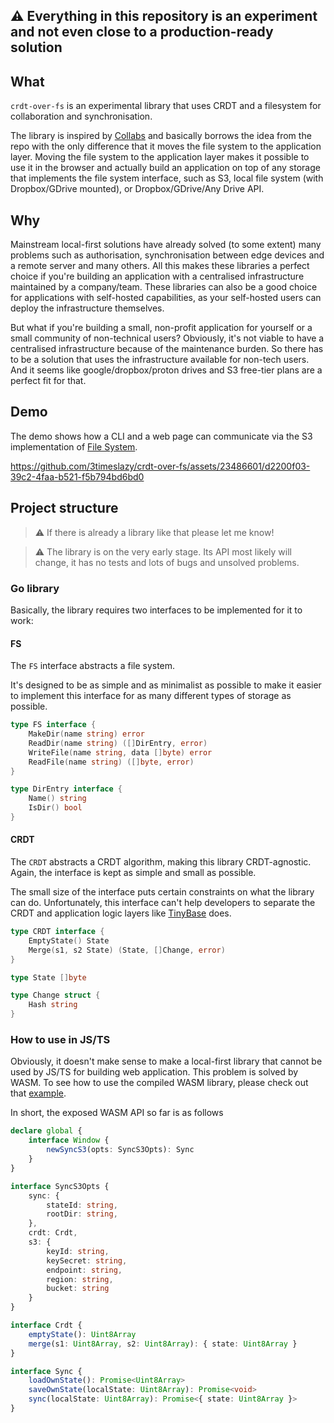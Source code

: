## ⚠️ Everything in this repository is an experiment and not even close to a production-ready solution

## What

`crdt-over-fs` is an experimental library that uses CRDT and a filesystem for collaboration and synchronisation.

The library is inspired by [Collabs](https://github.com/mweidner037/fileshare-recipe-editor) and basically borrows the idea from the repo with the only difference that it moves the file system to the application layer. Moving the file system to the application layer makes it possible to use it in the browser and actually build an application on top of any storage that implements the file system interface, such as S3, local file system (with Dropbox/GDrive mounted), or Dropbox/GDrive/Any Drive API.

## Why

Mainstream local-first solutions have already solved (to some extent) many problems such as authorisation, synchronisation between edge devices and a remote server and many others. All this makes these libraries a perfect choice if you're building an application with a centralised infrastructure maintained by a company/team. These libraries can also be a good choice for applications with self-hosted capabilities, as your self-hosted users can deploy the infrastructure themselves.

But what if you're building a small, non-profit application for yourself or a small community of non-technical users? Obviously, it's not viable to have a centralised infrastructure because of the maintenance burden. So there has to be a solution that uses the infrastructure available for non-tech users. And it seems like google/dropbox/proton drives and S3 free-tier plans are a perfect fit for that. 

## Demo

The demo shows how a CLI and a web page can communicate via the S3 implementation of [File System](#fs).

https://github.com/3timeslazy/crdt-over-fs/assets/23486601/d2200f03-39c2-4faa-b521-f5b794bd6bd0

## Project structure

> ⚠️ If there is already a library like that please let me know!

> ⚠️ The library is on the very early stage. Its API most likely will change, it has no tests and lots of bugs and unsolved problems.

### Go library

Basically, the library requires two interfaces to be implemented for it to work:

#### FS

The `FS` interface abstracts a file system.

It's designed to be as simple and as minimalist as possible to make it easier to implement this interface for as many different types of storage as possible.

```go
type FS interface {
	MakeDir(name string) error
	ReadDir(name string) ([]DirEntry, error)
	WriteFile(name string, data []byte) error
	ReadFile(name string) ([]byte, error)
}

type DirEntry interface {
	Name() string
	IsDir() bool
}
```

#### CRDT

The `CRDT` abstracts a CRDT algorithm, making this library CRDT-agnostic. Again, the interface is kept as simple and small as possible.  

The small size of the interface puts certain constraints on what the library can do. Unfortunately, this interface can't help developers to separate the CRDT and application logic layers like [TinyBase](https://tinybase.org) does. 

```go
type CRDT interface {
	EmptyState() State
	Merge(s1, s2 State) (State, []Change, error)
}

type State []byte

type Change struct {
	Hash string
}
```

### How to use in JS/TS

Obviously, it doesn't make sense to make a local-first library that cannot be used by JS/TS for building web application. This problem is solved by WASM. To see how to use the compiled WASM library, please check out that [example](./app/todo-web).

In short, the exposed WASM API so far is as follows

```ts
declare global {
    interface Window {
        newSyncS3(opts: SyncS3Opts): Sync
    }
}

interface SyncS3Opts {
    sync: {
        stateId: string,
        rootDir: string,
    },
    crdt: Crdt,
    s3: {
        keyId: string,
        keySecret: string,
        endpoint: string,
        region: string,
        bucket: string
    }
}

interface Crdt {
    emptyState(): Uint8Array
    merge(s1: Uint8Array, s2: Uint8Array): { state: Uint8Array }
}

interface Sync {
    loadOwnState(): Promise<Uint8Array>
    saveOwnState(localState: Uint8Array): Promise<void>
    sync(localState: Uint8Array): Promise<{ state: Uint8Array }>
}
```
